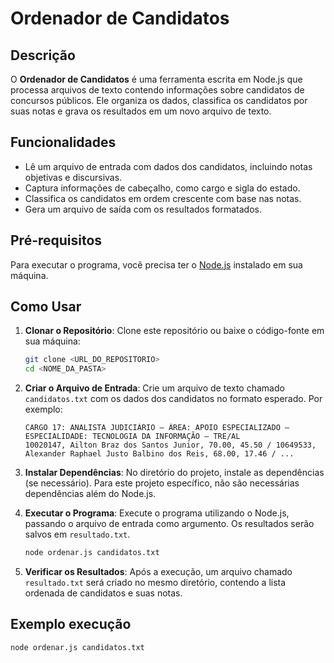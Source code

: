 # Ordenador de Candidatos

## Descrição
O **Ordenador de Candidatos** é uma ferramenta escrita em Node.js que processa arquivos de texto contendo informações sobre candidatos de concursos públicos. Ele organiza os dados, classifica os candidatos por suas notas e grava os resultados em um novo arquivo de texto.

## Funcionalidades
- Lê um arquivo de entrada com dados dos candidatos, incluindo notas objetivas e discursivas.
- Captura informações de cabeçalho, como cargo e sigla do estado.
- Classifica os candidatos em ordem crescente com base nas notas.
- Gera um arquivo de saída com os resultados formatados.

## Pré-requisitos
Para executar o programa, você precisa ter o [Node.js](https://nodejs.org/) instalado em sua máquina.

## Como Usar

1. **Clonar o Repositório**: Clone este repositório ou baixe o código-fonte em sua máquina:

    ```bash
    git clone <URL_DO_REPOSITORIO>
    cd <NOME_DA_PASTA>
    ```

2. **Criar o Arquivo de Entrada**: Crie um arquivo de texto chamado `candidatos.txt` com os dados dos candidatos no formato esperado. Por exemplo:

    ```
    CARGO 17: ANALISTA JUDICIÁRIO – ÁREA: APOIO ESPECIALIZADO – ESPECIALIDADE: TECNOLOGIA DA INFORMAÇÃO – TRE/AL 
    10020147, Ailton Braz dos Santos Junior, 70.00, 45.50 / 10649533, Alexander Raphael Justo Balbino dos Reis, 68.00, 17.46 / ...
    ```

3. **Instalar Dependências**: No diretório do projeto, instale as dependências (se necessário). Para este projeto específico, não são necessárias dependências além do Node.js.

4. **Executar o Programa**: Execute o programa utilizando o Node.js, passando o arquivo de entrada como argumento. Os resultados serão salvos em `resultado.txt`. 

    ```bash
    node ordenar.js candidatos.txt
    ```

5. **Verificar os Resultados**: Após a execução, um arquivo chamado `resultado.txt` será criado no mesmo diretório, contendo a lista ordenada de candidatos e suas notas.

## Exemplo execução 
```bash
node ordenar.js candidatos.txt
